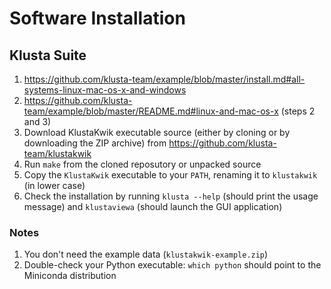 # Software Installation

## Klusta Suite

1. https://github.com/klusta-team/example/blob/master/install.md#all-systems-linux-mac-os-x-and-windows
2. https://github.com/klusta-team/example/blob/master/README.md#linux-and-mac-os-x (steps 2 and 3)
3. Download KlustaKwik executable source (either by cloning or by downloading the ZIP archive) from https://github.com/klusta-team/klustakwik
4. Run `make` from the cloned reposutory or unpacked source
5. Copy the `KlustaKwik` executable to your `PATH`, renaming it to `klustakwik` (in lower case)
6. Check the installation by running `klusta --help` (should print the usage message) and `klustaviewa` (should launch the GUI application)

### Notes

1. You don't need the example data (`klustakwik-example.zip`)
2. Double-check your Python executable: `which python` should point to the Miniconda distribution

